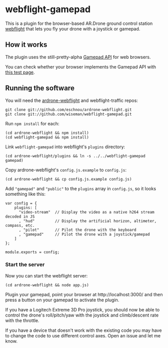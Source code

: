webflight-gamepad
=================

This is a plugin for the browser-based AR.Drone ground control station
[webflight](http://eschnou.github.io/ardrone-webflight/) that lets you
fly your drone with a joystick or gamepad.

## How it works

The plugin uses the still-pretty-alpha [Gamepad
API](https://dvcs.w3.org/hg/gamepad/raw-file/default/gamepad.html) for
web browsers.

You can check whether your browser implements the Gamepad API with
[this test
page](http://www.html5rocks.com/en/tutorials/doodles/gamepad/gamepad-tester/tester.html).


## Running the software

You will need the
[ardrone-webflight](https://github.com/eschnou/ardrone-webflight) and
webflight-traffic repos:

```
git clone git://github.com/eschnou/ardrone-webflight.git
git clone git://github.com/wiseman/webflight-gamepad.git
```

Run `npm install` for each:

```
(cd ardrone-webflight && npm install)
(cd webflight-gamepad && npm install)
```

Link `webflight-gamepad` into webflight's `plugins` directory:

```
(cd ardrone-webflight/plugins && ln -s ../../webflight-gamepad gamepad)
```

Copy ardrone-webflight's `config.js.example` to `config.js`:

```
(cd ardrone-webflight && cp config.js.example config.js)
```

Add `"gamepad"` and `"public"` to the `plugins` array in `config.js`,
so it looks something like this:

```
var config = {
    plugins: [
      "video-stream"  // Display the video as a native h264 stream decoded in JS 
      , "hud"         // Display the artificial horizon, altimeter, compass, etc.
      , "pilot"       // Pilot the drone with the keyboard
      , "gamepad"     // Pilot the drone with a joystick/gamepad
    ]
};

module.exports = config;
```


### Start the server

Now you can start the webflight server:

```
(cd ardrone-webflight && node app.js)
```

Plugin your gamepad, point your browser at http://localhost:3000/ and
then press a button on your gamepad to activate the plugin.

If you have a Logitech Extreme 3D Pro joystick, you should now be able
to control the drone's roll/pitch/yaw with the joystick and
climb/descent rate with the throttle.

If you have a device that doesn't work with the existing code you may
have to change the code to use different control axes.  Open an issue
and let me know.
